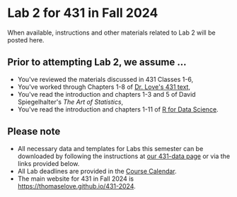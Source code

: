 # Lab 2 for 431 in Fall 2024

When available, instructions and other materials related to Lab 2 will be posted here.

## Prior to attempting Lab 2, we assume ...

- You've reviewed the materials discussed in 431 Classes 1-6, 
- You've worked through Chapters 1-8 of [Dr. Love's 431 text](https://thomaselove.github.io/431-book/),
- You've read the introduction and chapters 1-3 and 5 of David Spiegelhalter's *The Art of Statistics*,
- You've read the introduction and chapters 1-11 of [R for Data Science](https://r4ds.hadley.nz/).


## Please note

- All necessary data and templates for Labs this semester can be downloaded by following the instructions at [our 431-data page](https://github.com/THOMASELOVE/431-data) or via the links provided below.
- All Lab deadlines are provided in the [Course Calendar](https://thomaselove.github.io/431-2025/calendar.html).
- The main website for 431 in Fall 2024 is <https://thomaselove.github.io/431-2024>.
